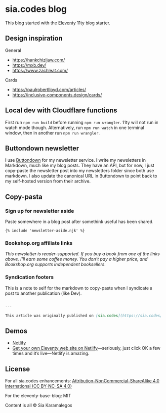 # sia.codes blog

This blog started with the [Eleventy](https://github.com/11ty/eleventy) 11ty blog starter.

## Design inspiration

General
- https://hankchizljaw.com/
- https://mxb.dev/
- https://www.zachleat.com/

Cards
- https://paulrobertlloyd.com/articles/
- https://inclusive-components.design/cards/

## Local dev with Cloudflare functions

First run `npm run build` before running `npm run wrangler`. 11ty will not run in watch mode though. Alternatively, run `npm run watch` in one terminal window, then in another run `npm run wrangler`.

## Buttondown newsletter

I use [Buttondown](https://buttondown.email/emails) for my newsletter service. I write my newsletters in Markdown, much like my blog posts. They have an API, but for now, I just copy-paste the newsletter post into my newsletters folder since both use markdown. I also update the canonical URL in Buttondown to point back to my self-hosted version from their archive.

## Copy-pasta

### Sign up for newsletter aside

Paste somewhere in a blog post after somethink useful has been shared.

```njk
{% include 'newsletter-aside.njk' %}
```

### Bookshop.org affiliate links

*This newsletter is reader-supported. If you buy a book from one of the links above, I'll earn some coffee money. You don't pay a higher price, and Bookshop.org supports independent booksellers.*

### Syndication footers

This is a note to self for the markdown to copy-paste when I syndicate a post to another publication (like Dev).

```markdown

---

This article was originally published on [sia.codes](https://sia.codes/posts/how-to-add-prettier-to-a-project/). Head over there if you like this post and want to read others like it, or sign up for my [newsletter](https://buttondown.email/sia.codes) to be notified of new posts!
```

## Demos

* [Netlify](https://eleventy-base-blog.netlify.com/)
* [Get your own Eleventy web site on Netlify](https://app.netlify.com/start/deploy?repository=https://github.com/11ty/eleventy-base-blog)—seriously, just click OK a few times and it’s live—Netlify is amazing.

## License
For all sia.codes enhancements: [Attribution-NonCommercial-ShareAlike 4.0 International (CC BY-NC-SA 4.0)](https://creativecommons.org/licenses/by-nc-sa/4.0/)

For the eleventy-base-blog: MIT

Content is all &copy; Sia Karamalegos
